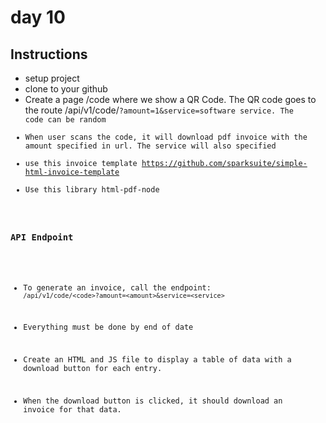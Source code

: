 # day 10

## Instructions

- setup project
- clone to your github
- Create a page /code where we show a QR Code. The QR code goes to the route /api/v1/code/<code>?amount=1&service=software service. The code can be random
- When user scans the code, it will download pdf invoice with the amount specified in url. The service will also specified
- use this invoice template https://github.com/sparksuite/simple-html-invoice-template
- Use this library html-pdf-node

### API Endpoint
- To generate an invoice, call the endpoint: `/api/v1/code/<code>?amount=<amount>&service=<service>`

- Everything must be done by end of date

- Create an HTML and JS file to display a table of data with a download button for each entry. 
- When the download button is clicked, it should download an invoice for that data.
